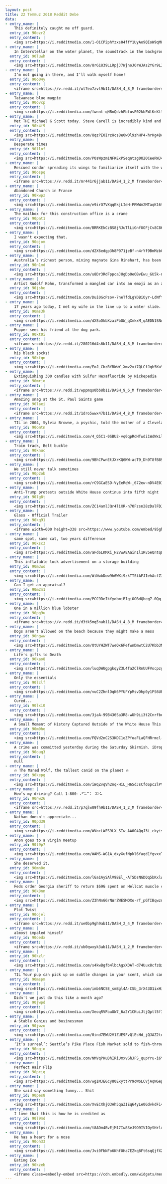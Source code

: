 ```yaml
---
layout: post
title: 22 Temmuz 2018 Reddit Debe
data:
- entry_name: |
    This definitely caught me off guard.
  entry_id: 90ozr2
  entry_content: |
    <img src=https://i.redditmedia.com/1-OiCP2phYzxs04ffY1UyAo9QIoW9qMHpqf4YGAyCUU.jpg?s=a5fc5da336e5f0956bbad0efd80722c7 frameborder=0>
- entry_name: |
    In Interstellar on the water planet, the soundtrack in the background has a prominent ticking noise. These ticks happen every 1.25 seconds. Each tick you hear is a whole day passing on Earth. (Math in the comments)
  entry_id: 90luwh
  entry_content: |
    <img src=https://i.redditmedia.com/8rG1839LLRpjJ7WjnoJOrWJAs2YGr9LJUl9_Dfget9s.jpg?s=2d7b6ad50290f0772f4e12e7cfd9f12e frameborder=0>
- entry_name: |
    I’m not going in there, and I’ll walk myself home!
  entry_id: 90o04y
  entry_content: |
    <iframe src=https://v.redd.it/wl7eo7zvl9b11/DASH_4_8_M frameborder=0></iframe>
- entry_name: |
    Taiwanese blue magpie
  entry_id: 90ovcp
  entry_content: |
    <img src=https://i.redditmedia.com/fwnnt-qHBnQdzhEbfusE02kbFWlKeXtlFsVL902XH9g.jpg?s=a9b9941a3a6144a2ecffb3f33e134b1c frameborder=0>
- entry_name: |
    Met THE Michael G Scott today. Steve Carell is incredibly kind and just as hilarious in person. It took everything in my power not to say “Date Mike, it’s nice to meet you”.
  entry_id: 90k4f9
  entry_content: |
    <img src=https://i.redditmedia.com/8qzPE0IrzHcs8e0w0l9zhHP4-hrKg4Bc9ADNF2TxEkM.jpg?s=15befa16831f14385118db3fec51b2fb frameborder=0>
- entry_name: |
    Desperate times
  entry_id: 90llof
  entry_content: |
    <img src=https://i.redditmedia.com/POsWpzm1NFKExPSeqntzg0O2OCeeRWJ4V3s6V0lbVas.png?s=d55df63af9a62c1ea56d00356c2cfe4d frameborder=0>
- entry_name: |
    Rescued condor spreading its wings to familiarize itself with the wind currents before taking off.
  entry_id: 90ospq
  entry_content: |
    <iframe src=https://v.redd.it/mr441r6jjab11/DASH_1_2_M frameborder=0></iframe>
- entry_name: |
    Abandoned Church in France
  entry_id: 90kwpz
  entry_content: |
    <img src=https://i.redditmedia.com/e9irO7VXqqEkjLIeH-PRWWm2MTaqK16t2glchMREIkc.jpg?s=20ae6e650f08700c00e4aee2605c6399 frameborder=0>
- entry_name: |
    The mailbox for this construction office is a crane
  entry_id: 90pat1
  entry_content: |
    <img src=https://i.redditmedia.com/BRRKEkCzBS8jRJuTlLiGnfUOFjCv8C86nHPf8lmQj_o.jpg?s=6e450303aa63b08048df4800b9021b4f frameborder=0>
- entry_name: |
    I wasn't expecting that.
  entry_id: 90ojom
  entry_content: |
    <img src=https://i.redditmedia.com/d2X6edgp3h8P071jeBf-n4rYf9BmMzbCMn-3A_c5BOA.gif?fm=jpg&s=c5afe558e6c497d6e5dc509ea04e09c8 frameborder=0>
- entry_name: |
    Australia’s richest person, mining magnate Gina Rinehart, has been revealed as a key funder of the rightwing thinktank the Institute of Public Affairs – a consistent promoter of climate science scepticism.
  entry_id: 90n1md
  entry_content: |
    <img src=https://i.redditmedia.com/u8Dr3RdFppcaJUgDpOeOBvEwu_GU5k-nI2lGCmdmpJo.jpg?s=bd4e3fb2287137805ef220bb365aabb0 frameborder=0>
- entry_name: |
    Artist Rudolf Kohn, transformed a mangled car into an emoji as an anti texting & driving PSA.
  entry_id: 90jshe
  entry_content: |
    <img src=https://i.redditmedia.com/Dui0GcPsov-7neTfdLgYDBiOyr-LdNffn86iydSVGI4.jpg?s=1322ff3ca3cde1ca5f9aad8a93e3344f frameborder=0>
- entry_name: |
    17 years ago today, I met my wife in the line up to a water slide. Here's a picture of the night we met and us now.
  entry_id: 90ms3k
  entry_content: |
    <img src=https://i.redditmedia.com/dXSoDkbXzaiPbOW_qXmkxM_qAEDN1SNd3rYTBqyZLH4.jpg?s=76fc733609fb923e07111200fcf611bf frameborder=0>
- entry_name: |
    Pupper sees his friend at the dog park.
  entry_id: 90kt0i
  entry_content: |
    <iframe src=https://v.redd.it/280216d4s6b11/DASH_4_8_M frameborder=0></iframe>
- entry_name: |
    his black socks!
  entry_id: 90kfqn
  entry_content: |
    <img src=https://i.redditmedia.com/EoJ_CbzRYBWwY_Xmv2xi7QLCfJqb5KuY1tHxE5BB_zk.jpg?s=0d1ef1d62a1c18a8368c0f0242c2b984 frameborder=0>
- entry_name: |
    Extinguishing 300 candles with Sulfur Hexafluoride by Nickepedia
  entry_id: 90mrjo
  entry_content: |
    <iframe src=https://v.redd.it/wppmqs0bb8b11/DASH_9_6_M frameborder=0></iframe>
- entry_name: |
    Amazing snag at the St. Paul Saints game
  entry_id: 90laei
  entry_content: |
    <iframe src=https://v.redd.it/1dro5wwx47b11/DASH_4_8_M frameborder=0></iframe>
- entry_name: |
    TIL in 2004, Sylvia Browne, a psychic, told the mother of a Cleveland kidnapping victim (Amanda Berry) on the Montel Williams Show her daughter was dead. In 2006, the mother passed away without ever knowing her daughter was still alive and being held captive.
  entry_id: 90omtn
  entry_content: |
    <img src=https://i.redditmedia.com/4_Q5C1-0SBU2-vq0qpRdHTwdi1WdWxLlycfkKQtb9UI.jpg?s=2a971fb70335f10ae31947856e2b71c5 frameborder=0>
- entry_name: |
    Train track, Belt buckle
  entry_id: 90knuc
  entry_content: |
    <img src=https://i.redditmedia.com/9BhCPwnEtJXrKQ6KW-acT9_Dh9T8fB89vqWCBxiyQb8.jpg?s=3281b25c261b2bf24029c810878e4431 frameborder=0>
- entry_name: |
    We still never talk sometimes
  entry_id: 90p2ob
  entry_content: |
    <img src=https://i.redditmedia.com/rC9GCaESD-VyEeRqW-_672ew-nDV4E01yOw5R6ZoDbU.jpg?s=8fba5a39f2b8afa5d796633c46f033eb frameborder=0>
- entry_name: |
    Anti-Trump protests outside White House continue into fifth night
  entry_id: 90lg8t
  entry_content: |
    <img src=https://i.redditmedia.com/ZC14amlJQr4liXR-n7OFzsn28zDalFDJIs90LcdH4iA.jpg?s=0c1555ecf53e6526f78ea3adbaccc658 frameborder=0>
- entry_name: |
    Glass - Official Trailer
  entry_id: 90kq91
  entry_content: |
    <iframe width=600 height=338 src=https://www.youtube.com/embed/95ghQs5AmNk?feature=oembed&enablejsapi=1 frameborder=0 allow=autoplay; encrypted-media allowfullscreen></iframe>
- entry_name: |
    same spot, same cat, two years difference
  entry_id: 90ksc3
  entry_content: |
    <img src=https://i.redditmedia.com/aFd6LKMXi_H2VwA8Aain1l1Rv5eQntqLburuEYUc86w.jpg?s=934c143733c467b1206e3537b09e5802 frameborder=0>
- entry_name: |
    This inflatable lock advertisement on a storage building
  entry_id: 90m3wo
  entry_content: |
    <img src=https://i.redditmedia.com/WiNwbDow9h6WXi9zkTTStAFJIehAcfZJodBBKYk7myM.jpg?s=d863ae27ab9092a1b8581119a5acd7f6 frameborder=0>
- entry_name: |
    Can I get an appraisal?
  entry_id: 90m2m1
  entry_content: |
    <img src=https://i.redditmedia.com/PCC9DeIkYyobmiBIgiOOBdQbeg7-0Qq_BzQ3iIyUjuk.png?s=0e422a782ea21bff5d07af0d30817c01 frameborder=0>
- entry_name: |
    One in a million blue lobster
  entry_id: 90pg9u
  entry_content: |
    <iframe src=https://v.redd.it/d3tk5mq5nab11/DASH_4_8_M frameborder=0></iframe>
- entry_name: |
    Dogs aren't allowed on the beach because they might make a mess
  entry_id: 90ngww
  entry_content: |
    <img src=https://i.redditmedia.com/OtUYHZWT7weQx6PefwnDmwtC2U7Kbb3NX1YrqW0CNg0.jpg?s=40d1ce130d0a7876be29803912451d50 frameborder=0>
- entry_name: |
    Life's gifts to Death
  entry_id: 90kao8
  entry_content: |
    <img src=https://i.redditmedia.com/luqDWUgpgkqyZ3L4Ta2ClRnUUFVocpzgZ4AjPcee3RA.png?s=624b7f3cdcd1cc361e73d873f4109f20 frameborder=0>
- entry_name: |
    Only the essentials
  entry_id: 90lclf
  entry_content: |
    <img src=https://i.redditmedia.com/vuC2ZhnlDqK6PYUFYpMsvDhp0y1PS6UP4UidV3UOFuw.jpg?s=287e376413fe5399f1eac90ec93a267a frameborder=0>
- entry_name: |
    Cured...
  entry_id: 90lxi0
  entry_content: |
    <img src=https://i.redditmedia.com/3jaA-99B436Sa3R8-wUh9ii3t2Cnrfbe4Uq7-khIxd0.jpg?s=20ec88d74f2bbb50d631c04db8f12630 frameborder=0>
- entry_name: |
    A Small Moment of History Captured Outside of the White House This Evening.
  entry_id: 90m0he
  entry_content: |
    <img src=https://i.redditmedia.com/FQVd2nC2S3KDC1oZPfoaFLaQFHRrmcl-79rVoFu1Osc.jpg?s=700b952a247701e0b1f4be0dfd86cdda frameborder=0>
- entry_name: |
    A crime was committed yesterday during the Saturday Skirmish. iDropz_bodies cheated his way to $130,000. Epic, do not be foolish. This is burglary. There must be a FULL-ON investigation on his matches played.
  entry_id: 90ouq3
  entry_content: |
    null
- entry_name: |
    🔥 The Maned Wolf, the tallest canid on the planet 🔥
  entry_id: 90kepg
  entry_content: |
    <img src=https://i.redditmedia.com/iWqZvqVh2nq-HiL_H65dJsCfoSpc2lPtzVHTZJEXs3k.jpg?s=232b513c021ace3b4460f5a748ca6071 frameborder=0>
- entry_name: |
    How's my driving? Call 1-800-⠠⠋⠥⠉⠅ ⠽⠕⠥
  entry_id: 90nw26
  entry_content: |
    <iframe src=https://v.redd.it/p7qlw09fh9b11/DASH_1_2_M frameborder=0></iframe>
- entry_name: |
    Nathan doesn't appreciate...
  entry_id: 90pd39
  entry_content: |
    <img src=https://i.redditmedia.com/WVocLWFS9LX_SIw_AA0O4QqJ3L_ckyisqh6_VOZCY4Y.jpg?s=4d3cd30208c674877d2d6a05de468a82 frameborder=0>
- entry_name: |
    Anon goes to a virgin meetup
  entry_id: 90l9p7
  entry_content: |
    <img src=https://i.redditmedia.com/WAMS-WG1A_dxyXufNpkl6Yaqd1YgvxxTeICHpbBzf1E.png?s=af9d714b2f50d81c419088245d6152cf frameborder=0>
- entry_name: |
    She deserved it.
  entry_id: 90mn8o
  entry_content: |
    <img src=https://i.redditmedia.com/lGa1AySAlV9BEl_-ATSDsNGDQq5bKxlwNuTVN2mIILw.jpg?s=e64bd9ffb6818034529f8631ca7db8ea frameborder=0>
- entry_name: |
    Feds order Georgia sheriff to return $69G spent on Hellcat muscle car
  entry_id: 90k8nn
  entry_content: |
    <img src=https://i.redditmedia.com/Z3hNnGGrNWrZWESMOXo-rT_pGTIBqwznUaUb6vR15Rc.jpg?s=075bf5d8cbeea51f228b0f1eaae46014 frameborder=0>
- entry_name: |
    Plot Twist
  entry_id: 90ojel
  entry_content: |
    <iframe src=https://v.redd.it/ue0bp9gh9ab11/DASH_2_4_M frameborder=0></iframe>
- entry_name: |
    almost impaled himself
  entry_id: 90oedx
  entry_content: |
    <iframe src=https://v.redd.it/ub0qwxyk3ab11/DASH_1_2_M frameborder=0></iframe>
- entry_name: |
  entry_id: 90kzlr
  entry_content: |
    <img src=https://i.redditmedia.com/s4kwBgfb4lbcAgxXDAT-d74Uux8cfzQzv_RPn0OlU7w.jpg?s=6fc551ce4d7d569a0db2f1868f06b285 frameborder=0>
- entry_name: |
    TIL Your pup can pick up on subtle changes in your scent, which can help him figure out how you are feeling — such as by smelling your perspiration when you become nervous or fearful. It’s also likely how dogs can detect certain diseases or know that a household member is pregnantIn
  entry_id: 90mspm
  entry_content: |
    <img src=https://i.redditmedia.com/imb6NCSE_smBgl4A-CSb_3rX43O1ixHi1vrsT0X27yE.jpg?s=72f081021298aaae2fe975d592488f2a frameborder=0>
- entry_name: |
    Didn't we just do this like a month ago?
  entry_id: 90jwpd
  entry_content: |
    <img src=https://i.redditmedia.com/XeoqRVPauUW7_6a2Y1CKuiJtjQptl5fIYnbN86ELbNM.jpg?s=40358e824a239b74f44d51cdddb216e2 frameborder=0>
- entry_name: |
    A Stable Genius and businessman
  entry_id: 90jwzo
  entry_content: |
    <img src=https://i.redditmedia.com/0ind7EWU2V1ZUE9FvQlEsHd_jQJAZ2tubIf9GfTxFRs.jpg?s=ace785d15a772e23a7e50b3a93f3ee98 frameborder=0>
- entry_name: |
    ‘It’s surreal’: Seattle’s Pike Place Fish Market sold to fish-throwing employees
  entry_id: 90ogjo
  entry_content: |
    <img src=https://i.redditmedia.com/NMVqPKuDhIRiUmxvGhJFS_qupYru-i6YTvfXK4kvmdI.jpg?s=1231b5da3f4b8ea19e9abc1400d5dcbb frameborder=0>
- entry_name: |
    Perfect Hair Flip
  entry_id: 90pciq
  entry_content: |
    <img src=https://i.redditmedia.com/wgIMJEGcy80ExyttPr9oWoLCVjAqNGepU9Wd6lLHF68.jpg?s=4e24fa963ec36dada2c6c9d98983ad1f frameborder=0>
- entry_name: |
    She said say something funny... Shit
  entry_id: 90pes8
  entry_content: |
    <img src=https://i.redditmedia.com/XvECXhjQ3Ah5qaZIEq64yLe0GdvkdFi4ZTqWzpsFvDY.jpg?s=eb79d4a40b4e654dd0e43db443f6afb1 frameborder=0>
- entry_name: |
    I love that this is how he is credited as
  entry_id: 90l9md
  entry_content: |
    <img src=https://i.redditmedia.com/t8ADm4BvEjM17Iw8SeJ9O9IVIOySHrlxGYlEk4-mqU0.jpg?s=34d8451290cad40779190e0ce6ac3e00 frameborder=0>
- entry_name: |
    He has a heart for a nose
  entry_id: 90oh33
  entry_content: |
    <img src=https://i.redditmedia.com/Jvi0FbNFo6KhfOHa7EZkq8Ft6sqQjfXZs12VTdHPeBo.jpg?s=712b701478990a2a30314b8a88a333b2 frameborder=0>
- entry_name: |
    Eating Ice
  entry_id: 90kzeb
  entry_content: |
    <iframe class=embedly-embed src=https://cdn.embedly.com/widgets/media.html?src=https%3A%2F%2Fgfycat.com%2Fifr%2FFarawayAlienatedElephant&url=https%3A%2F%2Fgfycat.com%2FFarawayAlienatedElephant&image=https%3A%2F%2Fthumbs.gfycat.com%2FFarawayAlienatedElephant-size_restricted.gif&key=522baf40bd3911e08d854040d3dc5c07&type=text%2Fhtml&schema=gfycat width=600 height=338 scrolling=no frameborder=0 allow=autoplay; fullscreen allowfullscreen=true></iframe>
---
```

